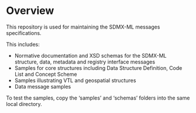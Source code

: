 Overview
=========
This repository is used for maintaining the SDMX-ML messages specifications.

This includes:
* Normative documentation and XSD schemas for the SDMX-ML structure, data, metadata and registry interface messages
* Samples for core structures including Data Structure Definition, Code List and Concept Scheme
* Samples illustrating VTL and geospatial structures
* Data message samples

To test the samples, copy the ‘samples’ and ‘schemas’ folders into the same local directory.
